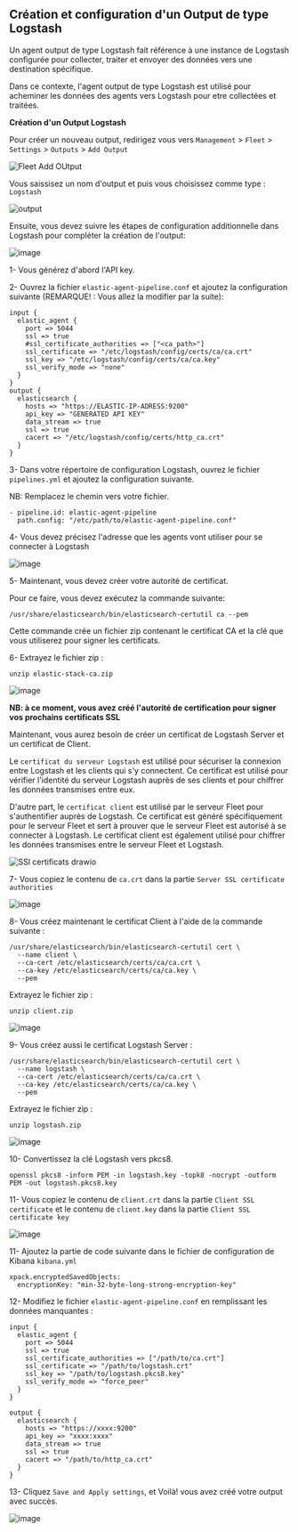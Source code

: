 ## Création et configuration d'un Output de type Logstash 

Un agent output de type Logstash fait référence à une instance de Logstash configurée pour collecter, traiter et envoyer des données vers une destination spécifique. 

Dans ce contexte, l'agent output de type Logstash est utilisé pour acheminer les données des agents vers Logstash pour etre collectées et traitées. 

**Création d'un Output Logstash** 

Pour créer un nouveau output, redirigez vous vers `Management` > `Fleet` > `Settings` > `Outputs` > `Add Output`

![Fleet Add OUtput](https://user-images.githubusercontent.com/123748177/235136317-474b64aa-2111-4e2c-87ac-20cf69427eea.png)

Vous saissisez un nom d'output et puis vous choisissez comme type : ` Logstash `

![output](https://user-images.githubusercontent.com/123748177/235136771-1d58e3d5-9f9a-4fd4-a137-5b253623465f.png)

Ensuite, vous devez suivre les étapes de configuration additionnelle dans Logstash pour compléter la création de l'output: 

![image](https://user-images.githubusercontent.com/123748177/235137339-5e837a48-c540-4de7-bee4-d5d270a56a98.png)

1- Vous générez d'abord l'API key.

2- Ouvrez la fichier `elastic-agent-pipeline.conf` et ajoutez la configuration suivante (REMARQUE! : Vous allez la modifier par la suite):

````
input {
  elastic_agent {
    port => 5044
    ssl => true
    #ssl_certificate_authorities => ["<ca_path>"]
    ssl_certificate => "/etc/logstash/config/certs/ca/ca.crt"
    ssl_key => "/etc/logstash/config/certs/ca/ca.key"
    ssl_verify_mode => "none"
  }
}
output {
  elasticsearch {
    hosts => "https://ELASTIC-IP-ADRESS:9200"
    api_key => "GENERATED API KEY"
    data_stream => true
    ssl => true
    cacert => "/etc/logstash/config/certs/http_ca.crt"
  }
}

````

3- Dans votre répertoire de configuration Logstash, ouvrez le fichier `pipelines.yml` et ajoutez la configuration suivante.

NB: Remplacez le chemin vers votre fichier.

```
- pipeline.id: elastic-agent-pipeline
  path.config: "/etc/path/to/elastic-agent-pipeline.conf"

```

4- Vous devez précisez l'adresse que les agents vont utiliser pour se connecter à Logstash

![image](https://user-images.githubusercontent.com/123748177/235174010-7e450e63-7c76-482f-9880-0cf9a6a527fc.png)


5- Maintenant, vous devez créer votre autorité de certificat.

Pour ce faire, vous devez exécutez la commande suivante: 
```
/usr/share/elasticsearch/bin/elasticsearch-certutil ca --pem
```
Cette commande crée un fichier zip contenant le certificat CA et la clé que vous utiliserez pour signer les certificats. 

6-  Extrayez le fichier zip :

```
unzip elastic-stack-ca.zip
```
![image](https://user-images.githubusercontent.com/123748177/235146035-6fa22863-c645-42b1-a12f-5653dea6e90e.png)

**NB: à ce moment, vous avez créé l'autorité de certification pour signer vos prochains certificats SSL**

Maintenant, vous aurez besoin de créer un certificat de Logstash Server et un certificat de Client.

Le `certificat du serveur Logstash` est utilisé pour sécuriser la connexion entre Logstash et les clients qui s'y connectent.
Ce certificat est utilisé pour vérifier l'identité du serveur Logstash auprès de ses clients et pour chiffrer les données transmises entre eux.

D'autre part, le `certificat client` est utilisé par le serveur Fleet pour s'authentifier auprès de Logstash. 
Ce certificat est généré spécifiquement pour le serveur Fleet et sert à prouver que le serveur Fleet est autorisé à se connecter à Logstash. 
Le certificat client est également utilisé pour chiffrer les données transmises entre le serveur Fleet et Logstash.


![SSl certificats drawio](https://user-images.githubusercontent.com/123748177/235360276-4d67a37c-ae94-4d99-9a5f-78e8bd9ab6c5.png)


7- Vous copiez le contenu de `ca.crt` dans la partie `Server SSL certificate authorities` 

![image](https://user-images.githubusercontent.com/123748177/235361006-925922d7-064f-4543-8287-48a284484dfd.png)

8- Vous créez maintenant le certificat Client à l'aide de la commande suivante : 

```
/usr/share/elasticsearch/bin/elasticsearch-certutil cert \
  --name client \
  --ca-cert /etc/elasticsearch/certs/ca/ca.crt \
  --ca-key /etc/elasticsearch/certs/ca/ca.key \
  --pem
```
Extrayez le fichier zip :

```
unzip client.zip
```
![image](https://user-images.githubusercontent.com/123748177/235362711-1cbebe38-6c93-4862-8ebe-56c67f39f93f.png)


9- Vous créez aussi le certificat Logstash Server : 

```
/usr/share/elasticsearch/bin/elasticsearch-certutil cert \
  --name logstash \
  --ca-cert /etc/elasticsearch/certs/ca/ca.crt \
  --ca-key /etc/elasticsearch/certs/ca/ca.key \
  --pem
```

Extrayez le fichier zip :

```
unzip logstash.zip
```

![image](https://user-images.githubusercontent.com/123748177/235362724-63f8a7f1-c89a-4077-bef1-8012690d711c.png)

10- Convertissez la clé Logstash vers pkcs8.

```
openssl pkcs8 -inform PEM -in logstash.key -topk8 -nocrypt -outform PEM -out logstash.pkcs8.key
```

11- Vous copiez le contenu de `client.crt` dans la partie `Client SSL certificate` et le contenu de `client.key` dans la partie `Client SSL certificate key`


![image](https://user-images.githubusercontent.com/123748177/235361083-74685b14-09da-48ef-94bd-1c4e303dbfe9.png)


11- Ajoutez la partie de code suivante dans le fichier de configuration de Kibana `kibana.yml`

```
xpack.encryptedSavedObjects:
  encryptionKey: "min-32-byte-long-strong-encryption-key"
```

12- Modifiez le fichier `elastic-agent-pipeline.conf` en remplissant les données manquantes : 

```
input {
  elastic_agent {
    port => 5044
    ssl => true
    ssl_certificate_authorities => ["/path/to/ca.crt"]
    ssl_certificate => "/path/to/logstash.crt"
    ssl_key => "/path/to/logstash.pkcs8.key"
    ssl_verify_mode => "force_peer"
  }
}

output {
  elasticsearch {
    hosts => "https://xxxx:9200"
    api_key => "xxxx:xxxx"
    data_stream => true
    ssl => true
    cacert => "/path/to/http_ca.crt" 
  }
}
```

13- Cliquez `Save and Apply settings`, et Voilà! vous avez créé votre output avec succès.

![image](https://user-images.githubusercontent.com/123748177/235177522-107ad5a2-2c35-4404-aa3f-44d2a6c3744f.png)

